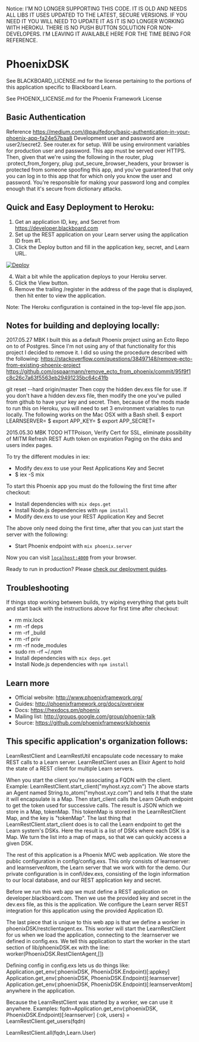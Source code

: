 Notice: I'M NO LONGER SUPPORTING THIS CODE. IT IS OLD AND NEEDS ALL LIBS IT USES UPDATED TO THE LATEST, SECURE VERSIONS. IF YOU NEED IT YOU WILL NEED TO UPDATE IT AS IT IS NO LONGER WORKING WITH HEROKU. THERE IS NO PUSH BUTTON SOLUTION FOR NON-DEVELOPERS. I'M LEAVING IT AVAILABLE HERE FOR THE TIME BEING FOR REFERENCE.

# PhoenixDSK
See BLACKBOARD_LICENSE.md for the license pertaining to the portions of this application specific to Blackboard Learn. 

See PHOENIX_LICENSE.md for the Phoenix Framework License

## Basic Authentication
Reference https://medium.com/@paulfedory/basic-authentication-in-your-phoenix-app-fa24e57baa8
Development user and password are user2/secret2. See router.ex for setup. Will be using environment variables for production user and password. This app must be served over HTTPS. Then, given that we're using the following in the router, plug :protect_from_forgery, plug :put_secure_browser_headers, your browser is protected from someone spoofing this app, and you've guaranteed that only you can log in to this app that for which only you know the user and password. You're responsible for making your password long and complex enough that it's secure from dictionary attacks.

## Quick and Easy Deployment to Heroku:
1. Get an application ID, key, and Secret from https://developer.blackboard.com
2. Set up the REST application on your Learn server using the application ID from #1.
3. Click the Deploy button and fill in the application key, secret, and Learn URL.

[![Deploy](https://www.herokucdn.com/deploy/button.svg)](https://heroku.com/deploy?template=https://github.com/mark-b-kauffman/phoenixDSK)

4. Wait a bit while the application deploys to your Heroku server.
5. Click the View button.
6. Remove the trailing /register in the address of the page that is displayed, then hit enter to view the application.

Note: The Heroku configuration is contained in the top-level file app.json.

## Notes for building and deploying locally:

2017.05.27 MBK I built this as a default Phoenix project using an Ecto Repo on to of Postgres.
Since I'm not using any of that functionality for this project I decided to remove it. I did so
using the procedure described with the following:
https://stackoverflow.com/questions/38497148/remove-ecto-from-existing-phoenix-project
https://github.com/ospaarmann/remove_ecto_from_phoenix/commit/95f9f1c8c26c7a63f5563eb29491235bc64c41fb

git reset --hard origin/master Then copy the hidden dev.exs file for use.
If you don't have a hidden dev.exs file, then modify the one you've pulled from github to have your key and secret.
Then, because of the mods made to run this on Heroku, you will need to set 3 environment variables to run locally.
The following works on the Mac OSX with a Bash shell.
$ export LEARNSERVER=<The FQDN of your Learn server here.>
$ export APP_KEY=<Your REST APP Key here.>
$ export APP_SECRET=<Your REST APP Secret here.>

2015.05.30 MBK TODO
HTTPoison, Verify Cert for SSL, eliminate possibility of MITM
Refresh REST Auth token on expiration
Paging on the dsks and users index pages.

To try the different modules in iex:
  * Modify dev.exs to use your Rest Applications Key and Secret
  * $ iex -S mix

To start this Phoenix app you must do the following the first time after checkout:

  * Install dependencies with `mix deps.get`
  * Install Node.js dependencies with `npm install`
  * Modify dev.exs to use your REST Application Key and Secret

The above only need doing the first time, after that you can just start the server with the following:
  * Start Phoenix endpoint with `mix phoenix.server`

Now you can visit [`localhost:4000`](http://localhost:4000) from your browser.

Ready to run in production? Please [check our deployment guides](http://www.phoenixframework.org/docs/deployment).

## Troubleshooting
If things stop working between builds, try wiping everything that gets built and start back with the instructions above for first time after checkout:
  *  rm mix.lock
  *  rm -rf deps
  *  rm -rf _build
  *  rm -rf priv
  *  rm -rf node_modules
  *  sudo rm -rf ~/.npm
  * Install dependencies with `mix deps.get`
  * Install Node.js dependencies with `npm install`

## Learn more

  * Official website: http://www.phoenixframework.org/
  * Guides: http://phoenixframework.org/docs/overview
  * Docs: https://hexdocs.pm/phoenix
  * Mailing list: http://groups.google.com/group/phoenix-talk
  * Source: https://github.com/phoenixframework/phoenix

## This specific application's organization follows:

LearnRestClient and LearnRestUtil encapsulate code necessary to make REST calls
to a Learn server. LearnRestClient uses an Elixir Agent to hold the state of a
REST client for multiple Learn servers.

When you start the client you're associating a FQDN with the client.
Example: LearnRestClient.start_client("myhost.xyz.com")
The above starts an Agent named String.to_atom("myhost.xyz.com") and tells it
that the state it will encapsulate is a Map. Then start_client calls the
Learn OAuth endpoint to get the token used for successive calls. The result
is JSON which we store in a Map, tokenMap. This tokenMap is stored in the
LearnRestClient Map, and the key is "tokenMap". The last thing that
LearnRestClient.start_client does is to call the Learn endpoint to get
the Learn system's DSKs. Here the result is a list of DSKs where each DSK
is a Map. We turn the list into a map of maps, so that we can quickly access
a given DSK.

The rest of this application is a Phoenix MVC web application. We store the
public configuration in config/config.exs. This only consists of learnserver:
and learnserverAtom, the Learn server that we work with for the demo. Our
private configuration is in confi/dev.exs, consisting of the login information
to our local database, and our REST application key and secret.

Before we run this web app we must define a REST application on
developer.blackboard.com. Then we use the provided key and secret in
the dev.exs file, as this is the application. We configure the Learn server
REST integration for this application using the provided Application ID.

The last piece that is unique to this web app is that we define a worker in
phoenixDSK/restclientagent.ex. This worker will start the LearnRestClient
for us when we load the application, connecting to the :learnserver we
defined in config.exs. We tell this application to start the worker in the
start section of lib/phoenixDSK.ex with the line:
 worker(PhoenixDSK.RestClientAgent,[])

 Defining config in config.exs lets us do things like:
 Application.get_env(:phoenixDSK, PhoenixDSK.Endpoint)[:appkey]
 Application.get_env(:phoenixDSK, PhoenixDSK.Endpoint)[:learnserver]
 Application.get_env(:phoenixDSK, PhoenixDSK.Endpoint)[:learnserverAtom]
 anywhere in the application.

 Because the LearnRestClient was started by a worker, we can use it anywhere.
 Examples:
 fqdn=Application.get_env(:phoenixDSK, PhoenixDSK.Endpoint)[:learnserver]
 {:ok, users} = LearnRestClient.get_users(fqdn)

 LearnRestClient.all(fqdn,Learn.User)
